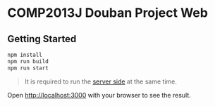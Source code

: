 # COMP2013J Douban Project Web

## Getting Started

```bash
npm install
npm run build
npm run start
```

> It is required to run the [server side](https://github.com/KelvinQiu802/douban-comp2013j-server) at the same time.

Open [http://localhost:3000](http://localhost:3000) with your browser to see the result.
